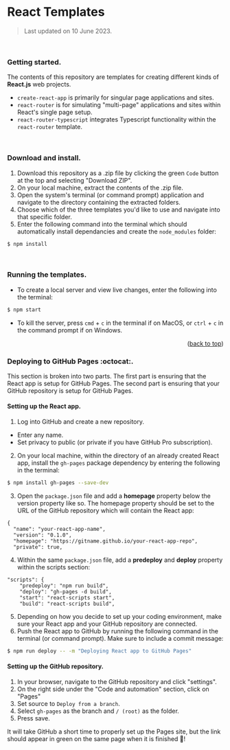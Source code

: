 # React Templates
> Last updated on 10 June 2023.

<br>

### Getting started.

The contents of this repository are templates for creating different kinds of **React.js** web projects.

* `create-react-app` is primarily for singular page applications and sites.
* `react-router` is for simulating "multi-page" applications and sites within React's single page setup.
* `react-router-typescript` integrates Typescript functionality within the `react-router` template.

<br>


### Download and install.

1. Download this repository as a .zip file by clicking the green `Code` button at the top and selecting "Download ZIP". 
2. On your local machine, extract the contents of the .zip file.
3. Open the system's terminal (or command prompt) application and navigate to the directory containing the extracted folders.
4. Choose which of the three templates you'd like to use and navigate into that specific folder.
5. Enter the following command into the terminal which should automatically install dependancies and create the `node_modules` folder:
```bash
$ npm install
```

<br>

### Running the templates.
* To create a local server and view live changes, enter the following into the terminal:
```bash
$ npm start
```
* To kill the server, press `cmd` + `c` in the terminal if on MacOS, or `ctrl` + `c` in the command prompt if on Windows.

<p align="right">(<a href="#react-templates">back to top</a>)</p>

### Deploying to GitHub Pages :octocat:.
This section is broken into two parts. The first part is ensuring that the React app is setup for GitHub Pages. The second part is ensuring that your GitHub repository is setup for GitHub Pages.

#### Setting up the React app.
1. Log into GitHub and create a new repository.
* Enter any name.
* Set privacy to public (or private if you have GitHub Pro subscription).
2. On your local machine, within the directory of an already created React app, install the `gh-pages` package dependency by entering the following in the terminal:
```bash
$ npm install gh-pages --save-dev
```
3. Open the `package.json` file and add a **homepage** property below the version property like so. The homepage property should be set to the URL of the GitHub repository which will contain the React app:
```text
{
  "name": "your-react-app-name",
  "version": "0.1.0",
  "homepage": "https://gitname.github.io/your-react-app-repo",
  "private": true,
```
4. Within the same `package.json` file, add a **predeploy** and **deploy** property within the scripts section:
```text
"scripts": {
    "predeploy": "npm run build",
    "deploy": "gh-pages -d build",
    "start": "react-scripts start",
    "build": "react-scripts build",
```
5. Depending on how you decide to set up your coding environment, make sure your React app and your GitHub repository are connected.
6. Push the React app to GitHub by running the following command in the terminal (or command prompt). Make sure to include a commit message:
```bash
$ npm run deploy -- -m "Deploying React app to GitHub Pages"
```

#### Setting up the GitHub repository.
1. In your browser, navigate to the GitHub repository and click "settings".
2. On the right side under the "Code and automation" section, click on "Pages"
3. Set source to `Deploy from a branch`.
4. Select `gh-pages` as the branch and `/ (root)` as the folder. 
5. Press save.

It will take GitHub a short time to properly set up the Pages site, but the link should appear in green on the same page when it is finished 🎉!


